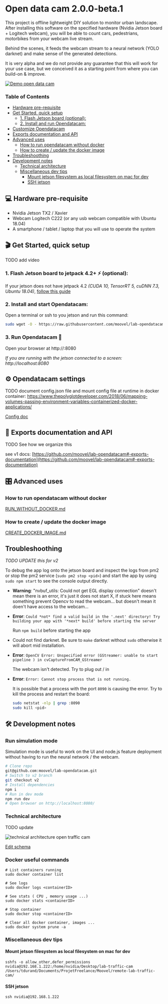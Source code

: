 # Open data cam 2.0.0-beta.1

This project is offline lightweight DIY solution to monitor urban landscape. After installing this software on the specified hardware (Nvidia Jetson board + Logitech webcam), you will be able to count cars, pedestrians, motorbikes from your webcam live stream.

Behind the scenes, it feeds the webcam stream to a neural network (YOLO darknet) and make sense of the generated detections.

It is very alpha and we do not provide any guarantee that this will work for your use case, but we conceived it as a starting point from where you can build-on & improve.

[![Demo open data cam](https://img.youtube.com/vi/A-TvSjAU1pk/0.jpg)](https://www.youtube.com/watch?v=A-TvSjAU1pk)

### Table of Contents

  * [Hardware pre-requisite](#-hardware-pre-requisite)
  * [Get Started, quick setup](#-get-started--quick-setup)
    + [1. Flash Jetson board ️(optional)️:](#1-flash-jetson-board------optional---)
    + [2. Install and run Opendatacam:](#2-install-and-run-opendatacam-)
  * [Customize Opendatacam](#customize-opendatacam)
  * [Exports documentation and API](#-exports-documentation-and-api)
  * [Advanced uses](#---advanced-uses)
    + [How to run opendatacam without docker](#how-to-run-opendatacam-without-docker)
    + [How to create / update the docker image](#how-to-create---update-the-docker-image)
  * [Troubleshoothing](#troubleshoothing)
  * [Development notes](#-development-notes)
    + [Technical architecture](#technical-architecture)
    + [Miscellaneous dev tips](#miscellaneous-dev-tips)
      - [Mount jetson filesystem as local filesystem on mac for dev](#mount-jetson-filesystem-as-local-filesystem-on-mac-for-dev)
      - [SSH jetson](#ssh-jetson)

## 💻 Hardware pre-requisite

- Nvidia Jetson TX2 / Xavier
- Webcam Logitech C222 (or any usb webcam compatible with Ubuntu 18.04)
- A smartphone / tablet / laptop that you will use to operate the system

## 🎬 Get Started, quick setup

TODO add video

### 1. Flash Jetson board to jetpack 4.2+ ⚡️ ️(optional)️:

If your jetson does not have jetpack 4.2 *(CUDA 10, TensorRT 5, cuDNN 7.3, Ubuntu 18.04)*, [follow this guide](https://github.com/moovel/lab-opendatacam/blob/v2/doc/FLASH_JETSON.md)


### 2. Install and start Opendatacam:

Open a terminal or ssh to you jetson and run this command:

```bash
sudo wget -O - https://raw.githubusercontent.com/moovel/lab-opendatacam/v2/docker/run-jetson/run-opendatacam.sh | bash
```

### 3. Run Opendatacam 🖖

Open your browser at http://<IPOFJETSON>:8080

*If you are running with the jetson connected to a screen: http://localhost:8080*

## ️️⚙️ Opendatacam settings

TODO document config.json file and mount config file at runtime in docker container: https://www.thepolyglotdeveloper.com/2018/06/mapping-volumes-passing-environment-variables-containerized-docker-applications/

[Config doc](https://github.com/moovel/lab-opendatacam/blob/v2/doc/CONFIG.md)


## 💾 Exports documentation and API

TODO See how we organize this 


see v1 docs:
[https://github.com/moovel/lab-opendatacam#-exports-documentation](https://github.com/moovel/lab-opendatacam#-exports-documentation)


## 🎛 Advanced uses

### How to run opendatacam without docker

[RUN_WITHOUT_DOCKER.md](https://github.com/moovel/lab-opendatacam/blob/v2/doc/RUN_WITHOUT_DOCKER.md)

### How to create / update the docker image

[CREATE_DOCKER_IMAGE.md](https://github.com/moovel/lab-opendatacam/blob/v2/doc/CREATE_DOCKER_IMAGE.md)

## Troubleshoothing

*TODO UPDATE this for v2*

To debug the app log onto the jetson board and inspect the logs from pm2 or stop the pm2 service (`sudo pm2 stop <pid>`) and start the app by using `sudo npm start` to see the console output directly.

- **Warning**: "nvbuf_utils: Could not get EGL display connection" doesn't mean there is an error, it's just it does not start X, if stuck here means something prevent Opencv to read the webcam... but doesn't mean it doen't have access to the webcam... 

- **Error**: `Could *not* find a valid build in the '.next' directory! Try building your app with '*next* build' before starting the server`

  Run `npm build` before starting the app

- Could not find darknet. Be sure to `make` darknet without `sudo` otherwise it will abort mid installation.

- **Error**: `OpenCV Error: Unspecified error (GStreamer: unable to start pipeline
) in cvCaptureFromCAM_GStreamer`

  The webcam isn't detected. Try to plug out / in

- **Error**: `Error: Cannot stop process that is not running.`

  It is possible that a process with the port `8090` is causing the error. Try to kill the process and restart the board:

  ```bash
  sudo netstat -nlp | grep :8090
  sudo kill <pid>
  ```

## 🛠 Development notes

### Run simulation mode

Simulation mode is useful to work on the UI and node.js feature deployment without having to run the neural network / the webcam.

```bash
# Clone repo
git@github.com:moovel/lab-opendatacam.git
# Switch to v2 branch
git checkout v2
# Install dependencies
npm i
# Run in dev mode
npm run dev
# Open browser on http://localhost:8080/
```

### Technical architecture

TODO update

![technical architecture open traffic cam](https://user-images.githubusercontent.com/533590/33723806-ed836ace-db6d-11e7-9d7b-12b79e3bcbed.jpg)

[Edit schema](https://docs.google.com/drawings/d/1GCYcnQeGTiifmr3Hc77x6RjCs5RZhMvgIQZZP_Yzbs0/edit?usp=sharing)

### Docker useful commands

```
# List containers running
sudo docker container list

# See logs
sudo docker logs <containerID>

# See stats ( CPU , memory usage ...)
sudo docker stats <containerID>

# Stop container
sudo docker stop <containerID>

# Clear all docker container, images ...
sudo docker system prune -a
```

### Miscellaneous dev tips

#### Mount jetson filesystem as local filesystem on mac for dev

`sshfs -o allow_other,defer_permissions nvidia@192.168.1.222:/home/nvidia/Desktop/lab-traffic-cam /Users/tdurand/Documents/ProjetFreelance/Moovel/remote-lab-traffic-cam/`

#### SSH jetson

`ssh nvidia@192.168.1.222`

